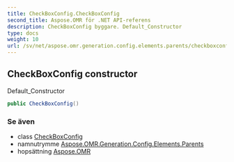 ```yaml
---
title: CheckBoxConfig.CheckBoxConfig
second_title: Aspose.OMR för .NET API-referens
description: CheckBoxConfig byggare. Default_Constructor
type: docs
weight: 10
url: /sv/net/aspose.omr.generation.config.elements.parents/checkboxconfig/checkboxconfig/
---
```

## CheckBoxConfig constructor

Default_Constructor

```csharp
public CheckBoxConfig()
```

### Se även

* class [CheckBoxConfig](../)
* namnutrymme [Aspose.OMR.Generation.Config.Elements.Parents](../../checkboxconfig/)
* hopsättning [Aspose.OMR](../../../)


